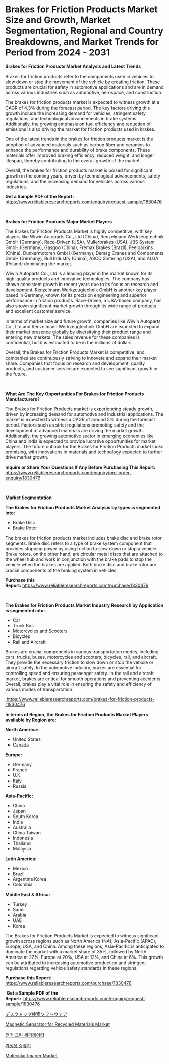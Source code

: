 <p><h1>Brakes for Friction Products Market Size and Growth, Market Segmentation, Regional and Country Breakdowns, and Market Trends for Period from 2024 -  2031</h1></p><p><strong>Brakes for Friction Products Market Analysis and Latest Trends</strong></p>
<p><p>Brakes for friction products refer to the components used in vehicles to slow down or stop the movement of the vehicle by creating friction. These products are crucial for safety in automotive applications and are in demand across various industries such as automotive, aerospace, and construction.</p><p>The brakes for friction products market is expected to witness growth at a CAGR of 4.3% during the forecast period. The key factors driving this growth include the increasing demand for vehicles, stringent safety regulations, and technological advancements in brake systems. Additionally, the growing emphasis on fuel efficiency and reduction of emissions is also driving the market for friction products used in brakes.</p><p>One of the latest trends in the brakes for friction products market is the adoption of advanced materials such as carbon fiber and ceramics to enhance the performance and durability of brake components. These materials offer improved braking efficiency, reduced weight, and longer lifespan, thereby contributing to the overall growth of the market.</p><p>Overall, the brakes for friction products market is poised for significant growth in the coming years, driven by technological advancements, safety regulations, and the increasing demand for vehicles across various industries.</p></p>
<p><strong>Get a Sample PDF of the Report:&nbsp;</strong> <a href="https://www.reliableresearchreports.com/enquiry/request-sample/1830476">https://www.reliableresearchreports.com/enquiry/request-sample/1830476</a></p>
<p>&nbsp;</p>
<p><strong>Brakes for Friction Products Major Market Players</strong></p>
<p><p>The Brakes for Friction Products Market is highly competitive, with key players like Wiwin Autoparts Co., Ltd (China), Renzelmann Werkzeugtechnik GmbH (Germany), Race-Driven (USA), Mullerbrakes (USA), JBS System GmbH (Germany), Gasgoo (China), Fremax Brakes (Brazil), Feelparkins (China), Dunkermotoren GmbH (Germany), Demag Cranes and Components GmbH (Germany), Bull Industry (China), ASCO Sintering (USA), and ALGA (Poland) dominating the market.</p><p>Wiwin Autoparts Co., Ltd is a leading player in the market known for its high-quality products and innovative technologies. The company has shown consistent growth in recent years due to its focus on research and development. Renzelmann Werkzeugtechnik GmbH is another key player based in Germany, known for its precision engineering and superior performance in friction products. Race-Driven, a USA-based company, has also shown significant market growth through its wide range of products and excellent customer service.</p><p>In terms of market size and future growth, companies like Wiwin Autoparts Co., Ltd and Renzelmann Werkzeugtechnik GmbH are expected to expand their market presence globally by diversifying their product range and entering new markets. The sales revenue for these companies is confidential, but it is estimated to be in the millions of dollars.</p><p>Overall, the Brakes for Friction Products Market is competitive, and companies are continuously striving to innovate and expand their market share. Companies that focus on research and development, quality products, and customer service are expected to see significant growth in the future.</p></p>
<p>&nbsp;</p>
<p><strong>What Are The Key Opportunities For Brakes for Friction Products Manufacturers?</strong></p>
<p><p>The Brakes for Friction Products market is experiencing steady growth, driven by increasing demand for automotive and industrial applications. The market is expected to witness a CAGR of around 5% during the forecast period. Factors such as strict regulations promoting safety and the development of advanced materials are driving the market growth. Additionally, the growing automotive sector in emerging economies like China and India is expected to provide lucrative opportunities for market players. The future outlook for the Brakes for Friction Products market looks promising, with innovations in materials and technology expected to further drive market growth.</p></p>
<p><strong>Inquire or Share Your Questions If Any Before Purchasing This Report:</strong> <a href="https://www.reliableresearchreports.com/enquiry/pre-order-enquiry/1830476">https://www.reliableresearchreports.com/enquiry/pre-order-enquiry/1830476</a></p>
<p>&nbsp;</p>
<p><strong>Market Segmentation</strong></p>
<p><strong>The Brakes for Friction Products Market Analysis by types is segmented into:</strong></p>
<p><ul><li>Brake Disc</li><li>Brake Rotor</li></ul></p>
<p><p>The brakes for friction products market includes brake disc and brake rotor segments. Brake disc refers to a type of brake system component that provides stopping power by using friction to slow down or stop a vehicle. Brake rotors, on the other hand, are circular metal discs that are attached to the wheel hub and work in conjunction with the brake pads to stop the vehicle when the brakes are applied. Both brake disc and brake rotor are crucial components of the braking system in vehicles.</p></p>
<p><strong>Purchase this Report:&nbsp;</strong><a href="https://www.reliableresearchreports.com/purchase/1830476">https://www.reliableresearchreports.com/purchase/1830476</a></p>
<p>&nbsp;</p>
<p><strong>The Brakes for Friction Products Market Industry Research by Application is segmented into:</strong></p>
<p><ul><li>Car</li><li>Truck Bus</li><li>Motorcycles and Scooters</li><li>Bicycles</li><li>Rail and Aircraft</li></ul></p>
<p><p>Brakes are crucial components in various transportation modes, including cars, trucks, buses, motorcycles and scooters, bicycles, rail, and aircraft. They provide the necessary friction to slow down or stop the vehicle or aircraft safely. In the automotive industry, brakes are essential for controlling speed and ensuring passenger safety. In the rail and aircraft market, brakes are critical for smooth operations and preventing accidents. Overall, brakes play a vital role in ensuring the safety and efficiency of various modes of transportation.</p></p>
<p><a href="https://www.reliableresearchreports.com/brakes-for-friction-products-r1830476">&nbsp;https://www.reliableresearchreports.com/brakes-for-friction-products-r1830476</a></p>
<p><strong>In terms of Region, the Brakes for Friction Products Market Players available by Region are:</strong></p>
<p>
    <p> <strong> North America: </strong>
        <ul>
            <li>United States</li>
            <li>Canada</li>
        </ul>
        </p> 
    <p> <strong> Europe: </strong>
        <ul>
            <li>Germany</li>
            <li>France</li>
            <li>U.K.</li>
            <li>Italy</li>
            <li>Russia</li>
        </ul>
        </p> 
    <p> <strong> Asia-Pacific: </strong>
        <ul>
            <li>China</li>
            <li>Japan</li>
            <li>South Korea</li>
            <li>India</li>
            <li>Australia</li>
            <li>China Taiwan</li>
            <li>Indonesia</li>
            <li>Thailand</li>
            <li>Malaysia</li>
        </ul>
        </p> 
    <p> <strong> Latin America: </strong>
        <ul>
            <li>Mexico</li>
            <li>Brazil</li>
            <li>Argentina Korea</li>
            <li>Colombia</li>
        </ul>
        </p> 
    <p> <strong> Middle East & Africa: </strong>
        <ul>
            <li>Turkey</li>
            <li>Saudi</li>
            <li>Arabia</li>
            <li>UAE</li>
            <li>Korea</li>
        </ul>
    </p>
    </p>
<p><p>The Brakes for Friction Products Market is expected to witness significant growth across regions such as North America (NA), Asia-Pacific (APAC), Europe, USA, and China. Among these regions, Asia-Pacific is anticipated to dominate the market with a market share of 35%, followed by North America at 27%, Europe at 20%, USA at 12%, and China at 6%. This growth can be attributed to increasing automotive production and stringent regulations regarding vehicle safety standards in these regions.</p></p>
<p><strong>Purchase this Report: </strong><a href="https://www.reliableresearchreports.com/purchase/1830476">https://www.reliableresearchreports.com/purchase/1830476</a></p>
<p>&nbsp;<strong>Get a Sample PDF of the Report:&nbsp;&nbsp;</strong><a href="https://www.reliableresearchreports.com/enquiry/request-sample/1830476">https://www.reliableresearchreports.com/enquiry/request-sample/1830476</a></p>
<p><strong></strong></p>
<p><p><a href="https://medium.com/@isabeleterson7845/%E3%83%87%E3%82%B9%E3%82%AF%E3%83%88%E3%83%83%E3%83%97%E6%A4%9C%E7%B4%A2%E3%82%BD%E3%83%95%E3%83%88%E3%82%A6%E3%82%A7%E3%82%A2%E5%B8%82%E5%A0%B4%E3%81%AE%E5%88%86%E6%9E%90%E3%81%A82024%E5%B9%B4%E3%81%8B%E3%82%892031%E5%B9%B4%E3%81%BE%E3%81%A7%E3%81%AE%E4%BA%88%E6%B8%AC%E3%81%95%E3%82%8C%E3%82%8B%E8%A6%8F%E6%A8%A1-7b8b146c0eab">デスクトップ検索ソフトウェア</a></p><p><a href="https://github.com/tamvrosiya/Market-Research-Report-List-4/blob/main/magnetic-separator-for-recycled-materials-market.md">Magnetic Separator for Recycled Materials Market</a></p><p><a href="https://github.com/PhilToryphy7876567/Market-Research-Report-List-1/blob/main/767709638698.md">전기 크림 세퍼레이터</a></p><p><a href="https://github.com/solomonbode85/Market-Research-Report-List-1/blob/main/454108638699.md">가정용 증류기</a></p><p><a href="https://medium.com/@robeathews675666/molecular-imager-nbsp-market-focuses-on-market-share-size-and-projected-forecast-till-2031-a4b8a0991b5c">Molecular Imager Market</a></p></p>